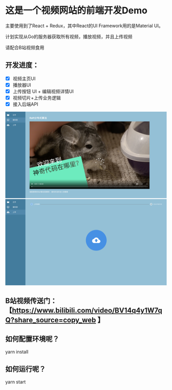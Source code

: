 # 这是一个视频网站的前端开发Demo
主要使用到了React + Redux，其中React的UI Framework用的是Material UI。

计划实现从Go的服务器获取所有视频，播放视频，并且上传视频

请配合B站视频食用
## 开发进度： 
- [x] 视频主页UI
- [x] 播放器UI
- [x] 上传按钮 UI + 编辑视频详情UI
- [x] 视频切片+上传业务逻辑
- [x] 接入后端API

![播放器](public/demo.png)
![上传](public/demo2.png)

## B站视频传送门： 【https://www.bilibili.com/video/BV14q4y1W7qQ?share_source=copy_web 】

## 如何配置环境呢？
yarn install
## 如何运行呢？
yarn start
